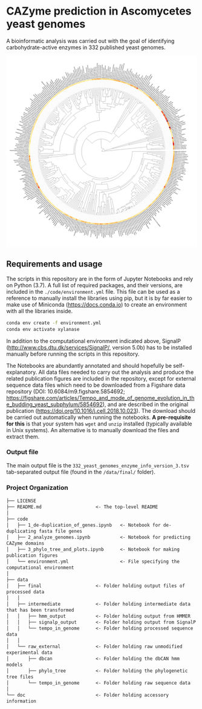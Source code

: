 # CAZyme prediction in Ascomycetes yeast genomes
A bioinformatic analysis was carried out with the goal of identifying carbohydrate-active enzymes in 332 published yeast genomes.

![Figure](/figures/332_tree.png)

## Requirements and usage
The scripts in this repository are in the form of Jupyter Notebooks and rely on Python (3.7). A full list of required packages, and their versions, are included in the `./code/environment.yml` file. This file can be used as a reference to manually install the libraries using pip, but it is by far easier to make use of Miniconda (https://docs.conda.io) to create an environment with all the libraries inside.

```bash
conda env create -f environment.yml
conda env activate xylanase
```

In addition to the computational environment indicated above, SignalP (http://www.cbs.dtu.dk/services/SignalP/, version 5.0b) has to be installed manually before running the scripts in this repository.


The Notebooks are abundantly annotated and should hopefully be self-explanatory. All data files needed to carry out the analysis and produce the related publication figures are included in the repository, except for external sequence data files which need to be downloaded from a Figshare data repository (DOI: 10.6084/m9.figshare.5854692; https://figshare.com/articles/Tempo_and_mode_of_genome_evolution_in_the_budding_yeast_subphylum/5854692), and are described in the original publication (https://doi.org/10.1016/j.cell.2018.10.023). The download should be carried out automatically when running the notebooks. **A pre-requisite for this** is that your system has `wget` and `unzip` installed (typically available in Unix systems). An alternative is to manually download the files and extract them.

### Output file
The main output file is the `332_yeast_genomes_enzyme_info_version_3.tsv` tab-separated output file (found in the `/data/final/` folder).

### Project Organization
    ├── LICENSE
    ├── README.md                    <- The top-level README
    │
    ├── code
    │   ├── 1_de-duplication_of_genes.ipynb   <- Notebook for de-duplicating fasta file genes
    │   ├── 2_analyze_genomes.ipynb           <- Notebook for predicting CAZyme domains
    │   ├── 3_phylo_tree_and_plots.ipynb      <- Notebook for making publication figures
    │   └── environment.yml                   <- File specifying the computational environment
    │
    ├── data
    │   ├── final                    <- Folder holding output files of processed data
    │   │
    │   ├── intermediate             <- Folder holding intermediate data that has been transformed
    │   │   ├── hmm_output           <- Folder holding output from HMMER
    │   │   ├── signalp_output       <- Folder holding output from SignalP
    │   │   └── tempo_in_genome      <- Folder holding processed sequence data
    │   │
    │   └── raw_external             <- Folder holding raw unmodified experimental data
    │       ├── dbcan                <- Folder holding the dbCAN hmm models
    │       ├── phylo_tree           <- Folder holding the phylogenetic tree files
    │       └── tempo_in_genome      <- Folder holding raw sequence data
    │
    └── doc                          <- Folder holding accessory information
